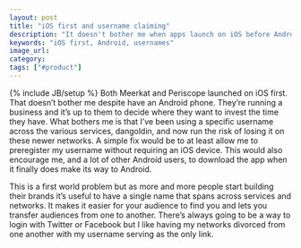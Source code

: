 ```yaml
---
layout: post
title: "iOS first and username claiming"
description: "It doesn't bother me when apps launch on iOS before Android. What bothers me is that I can't reserve my username."
keywords: "iOS first, Android, usernames"
image_url:
category:
tags: ["#product"]
---
```

{% include JB/setup %}
Both Meerkat and Periscope launched on iOS first. That doesn’t bother me despite have an Android phone. They’re running a business and it’s up to them to decide where they want to invest the time they have. What bothers me is that I’ve been using a specific username across the various services, dangoldin, and now run the risk of losing it on these newer networks. A simple fix would be to at least allow me to preregister my username without requiring an iOS device. This would also encourage me, and a lot of other Android users, to download the app when it finally does make its way to Android.

This is a first world problem but as more and more people start building their brands it’s useful to have a single name that spans across services and networks. It makes it easier for your audience to find you and lets you transfer audiences from one to another. There’s always going to be a way to login with Twitter or Facebook but I like having my networks divorced from one another with my username serving as the only link.

